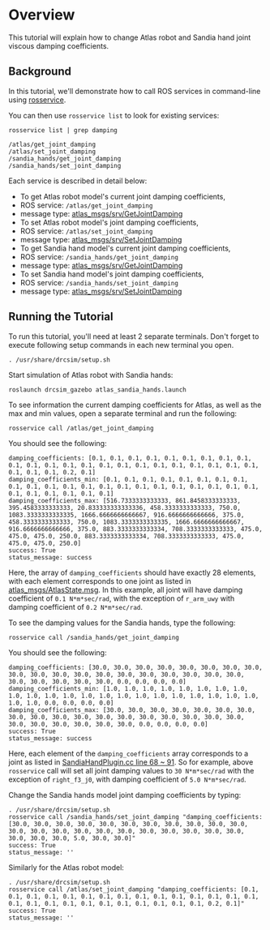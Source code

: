 # Overview

This tutorial will explain how to change Atlas robot and Sandia hand joint viscous damping coefficients.

## Background

In this tutorial, we'll demonstrate how to call ROS services in command-line using [rosservice](http://www.ros.org/wiki/rosservice).

You can then use `rosservice list` to look for existing services:

~~~
rosservice list | grep damping

/atlas/get_joint_damping
/atlas/set_joint_damping
/sandia_hands/get_joint_damping
/sandia_hands/set_joint_damping
~~~

Each service is described in detail below:

* To get Atlas robot model's current joint damping coefficients,
 * ROS service: `/atlas/get_joint_damping`
 * message type: [atlas_msgs/srv/GetJointDamping](https://bitbucket.org/osrf/drcsim/src/f31ae4bfec80e40deb8936a0c335e8e62edc3fb3/atlas_msgs/srv/GetJointDamping.srv?at=default)
* To set Atlas robot model's joint damping coefficients,
 * ROS service: `/atlas/set_joint_damping`
 * message type: [atlas_msgs/srv/SetJointDamping](https://bitbucket.org/osrf/drcsim/src/f31ae4bfec80e40deb8936a0c335e8e62edc3fb3/atlas_msgs/srv/SetJointDamping.srv?at=default)
* To get Sandia hand model's current joint damping coefficients,
 * ROS service: `/sandia_hands/get_joint_damping`
 * message type: [atlas_msgs/srv/GetJointDamping](https://bitbucket.org/osrf/drcsim/src/f31ae4bfec80e40deb8936a0c335e8e62edc3fb3/atlas_msgs/srv/GetJointDamping.srv?at=default)
* To set Sandia hand model's joint damping coefficients,
 * ROS service: `/sandia_hands/set_joint_damping`
 * message type: [atlas_msgs/srv/SetJointDamping](https://bitbucket.org/osrf/drcsim/src/f31ae4bfec80e40deb8936a0c335e8e62edc3fb3/atlas_msgs/srv/SetJointDamping.srv?at=default)

## Running the Tutorial
To run this tutorial, you'll need at least 2 separate terminals.  Don't forget to execute following setup commands in each new terminal you open.

~~~
. /usr/share/drcsim/setup.sh
~~~

Start simulation of Atlas robot with Sandia hands:

~~~
roslaunch drcsim_gazebo atlas_sandia_hands.launch
~~~

To see information the current damping coefficients for Atlas, as well as the max and min values, open a separate terminal and run the following:

~~~
rosservice call /atlas/get_joint_damping
~~~

You should see the following:

~~~
damping_coefficients: [0.1, 0.1, 0.1, 0.1, 0.1, 0.1, 0.1, 0.1, 0.1, 0.1, 0.1, 0.1, 0.1, 0.1, 0.1, 0.1, 0.1, 0.1, 0.1, 0.1, 0.1, 0.1, 0.1, 0.1, 0.1, 0.1, 0.2, 0.1]
damping_coefficients_min: [0.1, 0.1, 0.1, 0.1, 0.1, 0.1, 0.1, 0.1, 0.1, 0.1, 0.1, 0.1, 0.1, 0.1, 0.1, 0.1, 0.1, 0.1, 0.1, 0.1, 0.1, 0.1, 0.1, 0.1, 0.1, 0.1, 0.1, 0.1]
damping_coefficients_max: [516.7333333333333, 861.8458333333333, 395.4583333333333, 20.833333333333336, 458.3333333333333, 750.0, 1083.3333333333335, 1666.6666666666667, 916.6666666666666, 375.0, 458.3333333333333, 750.0, 1083.3333333333335, 1666.6666666666667, 916.6666666666666, 375.0, 883.3333333333334, 708.3333333333333, 475.0, 475.0, 475.0, 250.0, 883.3333333333334, 708.3333333333333, 475.0, 475.0, 475.0, 250.0]
success: True
status_message: success
~~~

Here, the array of `damping_coefficients` should have exactly 28 elements, with each element corresponds to one joint as listed in [atlas_msgs/AtlasState.msg](https://bitbucket.org/osrf/drcsim/src/f31ae4bfec80e40deb8936a0c335e8e62edc3fb3/atlas_msgs/msg/AtlasSimInterfaceState.msg?at=default).  In this example, all joint will have damping coefficient of `0.1 N*m*sec/rad`, with the exception of `r_arm_uwy` with damping coefficient of `0.2 N*m*sec/rad`.

To see the damping values for the Sandia hands, type the following:

~~~
rosservice call /sandia_hands/get_joint_damping
~~~

You should see the following:

~~~
damping_coefficients: [30.0, 30.0, 30.0, 30.0, 30.0, 30.0, 30.0, 30.0, 30.0, 30.0, 30.0, 30.0, 30.0, 30.0, 30.0, 30.0, 30.0, 30.0, 30.0, 30.0, 30.0, 30.0, 30.0, 30.0, 0.0, 0.0, 0.0, 0.0]
damping_coefficients_min: [1.0, 1.0, 1.0, 1.0, 1.0, 1.0, 1.0, 1.0, 1.0, 1.0, 1.0, 1.0, 1.0, 1.0, 1.0, 1.0, 1.0, 1.0, 1.0, 1.0, 1.0, 1.0, 1.0, 1.0, 0.0, 0.0, 0.0, 0.0]
damping_coefficients_max: [30.0, 30.0, 30.0, 30.0, 30.0, 30.0, 30.0, 30.0, 30.0, 30.0, 30.0, 30.0, 30.0, 30.0, 30.0, 30.0, 30.0, 30.0, 30.0, 30.0, 30.0, 30.0, 30.0, 30.0, 0.0, 0.0, 0.0, 0.0]
success: True
status_message: success
~~~

Here, each element of the `damping_coefficients` array corresponds to a joint as listed in [SandiaHandPlugin.cc line 68 ~ 91](https://bitbucket.org/osrf/drcsim/src/844cd73465a0/ros/atlas_msgs/SandiaHandPlugin.cpp?at=default#cl-68).  So for example, above `rosservice` call will set all joint damping values to `30 N*m*sec/rad` with the exception of `right_f3_j0`, with damping coefficient of `5.0 N*m*sec/rad`.

Change the Sandia hands model joint damping coefficients by typing:

~~~
. /usr/share/drcsim/setup.sh
rosservice call /sandia_hands/set_joint_damping "damping_coefficients: [30.0, 30.0, 30.0, 30.0, 30.0, 30.0, 30.0, 30.0, 30.0, 30.0, 30.0, 30.0, 30.0, 30.0, 30.0, 30.0, 30.0, 30.0, 30.0, 30.0, 30.0, 30.0, 30.0, 30.0, 30.0, 5.0, 30.0, 30.0]" 
success: True
status_message: ''
~~~

Similarly for the Atlas robot model:

~~~
. /usr/share/drcsim/setup.sh
rosservice call /atlas/set_joint_damping "damping_coefficients: [0.1, 0.1, 0.1, 0.1, 0.1, 0.1, 0.1, 0.1, 0.1, 0.1, 0.1, 0.1, 0.1, 0.1, 0.1, 0.1, 0.1, 0.1, 0.1, 0.1, 0.1, 0.1, 0.1, 0.1, 0.1, 0.1, 0.2, 0.1]" 
success: True
status_message: ''
~~~

